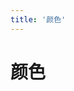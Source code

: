 ```yaml
---
title: '颜色'
---
```


# 颜色

<template>
<div v-for="(item, i) in colorName" class="pa-2 d-flex justify-space-b" :class="item">
<span>{{ item }}</span>
<span>{{ color[i] }}</span>
</div>
</template>

<script>
export default {
	data() {
		return {
			colorName: ['red', 'pink', 'purple', 'deep-purple', 'indigo', 'blue', 'light-blue', 'cyan', 'teal', 'green', 'light-green', 'lime', 'yellow', 'amber', 'orange', 'deep-orange', 'brown', 'grey', 'blue-grey'],
			color: ['#f44336', '#e91e63', '#9c27b0', '#673ab7', '#3f51b5', '#2196f3', '#03a9f4', '#00bcd4', '#009688', '#4caf50', '#8bc34a', '#cddc39', '#ffeb3b', '#ffc107', '#ff9800', '#ff5722', '#795548', '#9e9e9e', '#607d8b']
		}
	}
}
</script>

<style lang="scss">
@import '../plugin/h5-activity.scss';
</style>